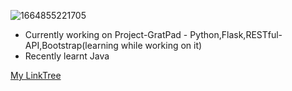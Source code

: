 ![1664855221705](https://user-images.githubusercontent.com/79747007/197045260-b83bb8f4-d995-4d40-b650-f6c1e54a3d2b.jpg)

- Currently working on Project-GratPad - Python,Flask,RESTful-API,Bootstrap(learning while working on it) <br>
- Recently learnt Java 

[My LinkTree](https://linktr.ee/saadbhaldar1212)






